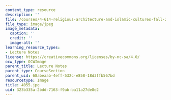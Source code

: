 ```yaml
---
content_type: resource
description: ''
file: /courses/4-614-religious-architecture-and-islamic-cultures-fall-2002/323b335a2bdd7163f9abba11a27de8e2_4055.jpg
file_type: image/jpeg
image_metadata:
  caption: ''
  credit: ''
  image-alt: ''
learning_resource_types:
- Lecture Notes
license: https://creativecommons.org/licenses/by-nc-sa/4.0/
ocw_type: OCWImage
parent_title: Lecture Notes
parent_type: CourseSection
parent_uid: 68abeaab-4eff-532c-e858-18d3ffb567bd
resourcetype: Image
title: 4055.jpg
uid: 323b335a-2bdd-7163-f9ab-ba11a27de8e2
---
```

